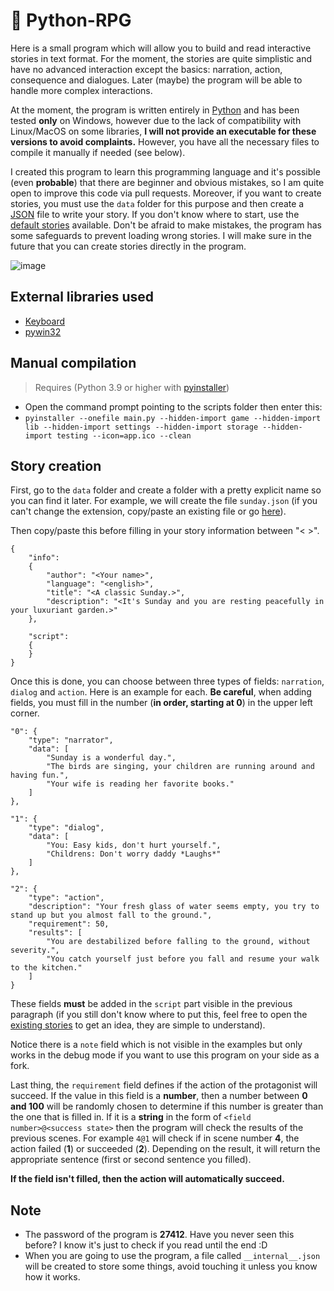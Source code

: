 # 📖 Python-RPG

Here is a small program which will allow you to build and read interactive stories in text format. For the moment, the stories are quite simplistic and have no advanced interaction except the basics: narration, action, consequence and dialogues. Later (maybe) the program will be able to handle more complex interactions.

At the moment, the program is written entirely in [Python](https://www.python.org/) and has been tested **only** on Windows, however due to the lack of compatibility with Linux/MacOS on some libraries, **I will not provide an executable for these versions to avoid complaints.** However, you have all the necessary files to compile it manually if needed (see below).

I created this program to learn this programming language and it's possible (even **probable**) that there are beginner and obvious mistakes, so I am quite open to improve this code via pull requests. Moreover, if you want to create stories, you must use the `data` folder for this purpose and then create a [JSON](https://en.wikipedia.org/wiki/JSON) file to write your story. If you don't know where to start, use the [default stories](https://github.com/FlorianLeChat/Python-RPG/tree/master/data) available. Don't be afraid to make mistakes, the program has some safeguards to prevent loading wrong stories. I will make sure in the future that you can create stories directly in the program.

![image](https://user-images.githubusercontent.com/26360935/131666926-4e3a4ab4-5513-4f7a-af97-b4fffb84dfd7.png)

## External libraries used

- [Keyboard](https://pypi.org/project/keyboard/)
- [pywin32](https://pypi.org/project/pywin32/)

## Manual compilation

> Requires (Python 3.9 or higher with [pyinstaller](https://pypi.org/project/pyinstaller/))
- Open the command prompt pointing to the scripts folder then enter this:
- `pyinstaller --onefile main.py --hidden-import game --hidden-import lib --hidden-import settings --hidden-import storage --hidden-import testing --icon=app.ico --clean`

## Story creation

First, go to the `data` folder and create a folder with a pretty explicit name so you can find it later. For example, we will create the file `sunday.json` (if you can't change the extension, copy/paste an existing file or go [here](https://helpdeskgeek.com/windows-10/how-to-change-file-type-in-windows-10/)).

Then copy/paste this before filling in your story information between "< >".
```
{
	"info":
	{
		"author": "<Your name>",
		"language": "<english>",
		"title": "<A classic Sunday.>",
		"description": "<It's Sunday and you are resting peacefully in your luxuriant garden.>"
	},

	"script":
	{
	}
}
```

Once this is done, you can choose between three types of fields: `narration`, `dialog` and `action`. Here is an example for each. **Be careful**, when adding fields, you must fill in the number (**in order, starting at 0**) in the upper left corner.

```
"0": {
	"type": "narrator",
	"data": [
		"Sunday is a wonderful day.",
		"The birds are singing, your children are running around and having fun.",
		"Your wife is reading her favorite books."
	]
},

"1": {
	"type": "dialog",
	"data": [
		"You: Easy kids, don't hurt yourself.",
		"Childrens: Don't worry daddy *Laughs*"
	]
},

"2": {
	"type": "action",
	"description": "Your fresh glass of water seems empty, you try to stand up but you almost fall to the ground.",
	"requirement": 50,
	"results": [
		"You are destabilized before falling to the ground, without severity.",
		"You catch yourself just before you fall and resume your walk to the kitchen."
	]
}
```

These fields **must** be added in the `script` part visible in the previous paragraph (if you still don't know where to put this, feel free to open the [existing stories](https://github.com/FlorianLeChat/Python-RPG/tree/master/data) to get an idea, they are simple to understand).

Notice there is a `note` field which is not visible in the examples but only works in the debug mode if you want to use this program on your side as a fork.

Last thing, the `requirement` field defines  if the action of the protagonist will succeed. If the value in this field is a **number**, then a number between **0 and 100** will be randomly chosen to determine if this number is greater than the one that is filled in. If it is a **string** in the form of `<field number>@<success state>` then the program will check the results of the previous scenes. For example `4@1` will check if in scene number **4**, the action failed (**1**) or succeeded (**2**). Depending on the result, it will return the appropriate sentence (first or second sentence you filled).

**If the field isn't filled, then the action will automatically succeed.**

## Note

- The password of the program is **27412**. Have you never seen this before? I know it's just to check if you read until the end :D
- When you are going to use the program, a file called `__internal__.json` will be created to store some things, avoid touching it unless you know how it works.

